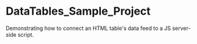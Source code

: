 # DataTables_Sample_Project
Demonstrating how to connect an HTML table's data feed to a JS server-side script.
